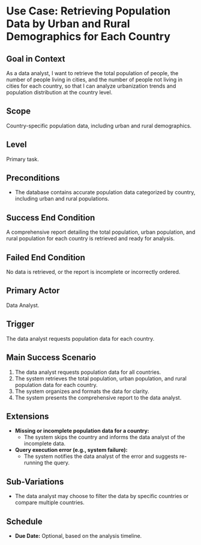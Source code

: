 # Use Case: Retrieving Population Data by Urban and Rural Demographics for Each Country

## Goal in Context
As a data analyst, I want to retrieve the total population of people, the number of people living in cities, and the number of people not living in cities for each country, so that I can analyze urbanization trends and population distribution at the country level.

## Scope
Country-specific population data, including urban and rural demographics.

## Level
Primary task.

## Preconditions
- The database contains accurate population data categorized by country, including urban and rural populations.

## Success End Condition
A comprehensive report detailing the total population, urban population, and rural population for each country is retrieved and ready for analysis.

## Failed End Condition
No data is retrieved, or the report is incomplete or incorrectly ordered.

## Primary Actor
Data Analyst.

## Trigger
The data analyst requests population data for each country.

## Main Success Scenario
1. The data analyst requests population data for all countries.
2. The system retrieves the total population, urban population, and rural population data for each country.
3. The system organizes and formats the data for clarity.
4. The system presents the comprehensive report to the data analyst.

## Extensions
- **Missing or incomplete population data for a country:**
    - The system skips the country and informs the data analyst of the incomplete data.
- **Query execution error (e.g., system failure):**
    - The system notifies the data analyst of the error and suggests re-running the query.

## Sub-Variations
- The data analyst may choose to filter the data by specific countries or compare multiple countries.

## Schedule
- **Due Date:** Optional, based on the analysis timeline.
